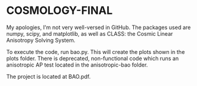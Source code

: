 # COSMOLOGY-FINAL

My apologies, I'm not very well-versed in GitHub. The packages used are numpy, scipy, and matplotlib, as well as CLASS: the Cosmic Linear Anisotropy Solving System.

To execute the code, run bao.py. This will create the plots shown in the plots folder. There is deprecated, non-functional code which runs an anisotropic AP test located in the anisotropic-bao folder.

The project is located at BAO.pdf.

